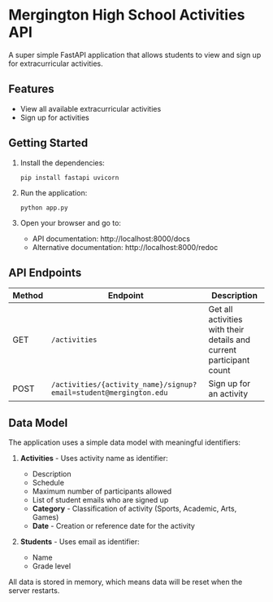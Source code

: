 # Mergington High School Activities API

A super simple FastAPI application that allows students to view and sign up for extracurricular activities.

## Features

- View all available extracurricular activities
- Sign up for activities

## Getting Started

1. Install the dependencies:

   ```
   pip install fastapi uvicorn
   ```

2. Run the application:

   ```
   python app.py
   ```

3. Open your browser and go to:
   - API documentation: http://localhost:8000/docs
   - Alternative documentation: http://localhost:8000/redoc

## API Endpoints

| Method | Endpoint                                                          | Description                                                         |
| ------ | ----------------------------------------------------------------- | ------------------------------------------------------------------- |
| GET    | `/activities`                                                     | Get all activities with their details and current participant count |
| POST   | `/activities/{activity_name}/signup?email=student@mergington.edu` | Sign up for an activity                                             |

## Data Model

The application uses a simple data model with meaningful identifiers:

1. **Activities** - Uses activity name as identifier:

   - Description
   - Schedule
   - Maximum number of participants allowed
   - List of student emails who are signed up
   - **Category** - Classification of activity (Sports, Academic, Arts, Games)
   - **Date** - Creation or reference date for the activity

2. **Students** - Uses email as identifier:
   - Name
   - Grade level

All data is stored in memory, which means data will be reset when the server restarts.
